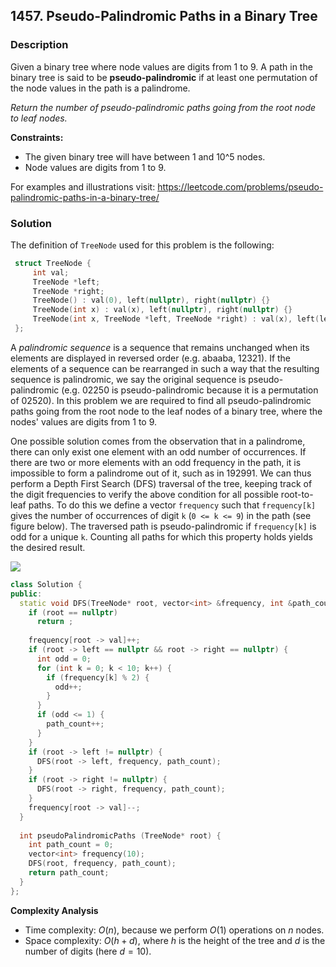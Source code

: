 
## 1457. Pseudo-Palindromic Paths in a Binary Tree

### Description

Given a binary tree where node values are digits from 1 to 9. A path in the binary tree is said to be **pseudo-palindromic** if at least one permutation of the node values in the path is a palindrome.

*Return the number of pseudo-palindromic paths going from the root node to leaf nodes.*

**Constraints:**
- The given binary tree will have between 1 and 10^5 nodes.
- Node values are digits from 1 to 9.

For examples and illustrations visit: https://leetcode.com/problems/pseudo-palindromic-paths-in-a-binary-tree/

### Solution

The definition of `TreeNode` used for this problem is the following:

```cpp
 struct TreeNode {
     int val;
     TreeNode *left;
     TreeNode *right;
     TreeNode() : val(0), left(nullptr), right(nullptr) {}
     TreeNode(int x) : val(x), left(nullptr), right(nullptr) {}
     TreeNode(int x, TreeNode *left, TreeNode *right) : val(x), left(left), right(right) {}
 };
```

A *palindromic sequence* is a sequence that remains unchanged when its elements are displayed in reversed order (e.g. abaaba, 12321). If the elements of a sequence can be rearranged in such a way that the resulting sequence is palindromic, we say the original sequence is pseudo-palindromic (e.g. 02250 is pseudo-palindromic because it is a permutation of 02520). In this problem we are required to find all pseudo-palindromic paths going from the root node to the leaf nodes of a binary tree, where the nodes' values are digits from 1 to 9.

One possible solution comes from the observation that in a palindrome, there can only exist one element with an odd number of occurrences. If there are two or more elements with an odd frequency in the path, it is impossible to form a palindrome out of it, such as in 192991. We can thus perform a Depth First Search (DFS) traversal of the tree, keeping track of the digit frequencies to verify the above condition for all possible root-to-leaf paths. To do this we define a vector `frequency` such that `frequency[k]` gives the number of occurrences of digit `k` (`0 <= k <= 9`) in the path (see figure below). The traversed path is pseudo-palindromic if `frequency[k]` is odd for a unique `k`. Counting all paths for which this property holds yields the desired result.

![](https://i.imgur.com/zkvwIqI.jpg)

```cpp
class Solution {
public:
  static void DFS(TreeNode* root, vector<int> &frequency, int &path_count) {
    if (root == nullptr) 
      return ;
    
    frequency[root -> val]++;
    if (root -> left == nullptr && root -> right == nullptr) {
      int odd = 0;
      for (int k = 0; k < 10; k++) {
        if (frequency[k] % 2) {
          odd++;
        }
      }
      if (odd <= 1) {
        path_count++;
      }
    }
    if (root -> left != nullptr) {
      DFS(root -> left, frequency, path_count);
    }
    if (root -> right != nullptr) {
      DFS(root -> right, frequency, path_count);
    }
    frequency[root -> val]--;
  }
  
  int pseudoPalindromicPaths (TreeNode* root) {
    int path_count = 0;
    vector<int> frequency(10);
    DFS(root, frequency, path_count);
    return path_count;
  }
};

```

**Complexity Analysis**

- Time complexity: $O(n)$, because we perform $O(1)$ operations on $n$ nodes.
- Space complexity: $O(h+d)$, where $h$ is the height of the tree and $d$ is the number of digits (here $d = 10$).
